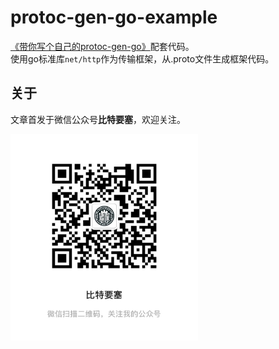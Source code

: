 protoc-gen-go-example
===
[《带你写个自己的protoc-gen-go》](https://mp.weixin.qq.com/s?__biz=MzU4MDcyNzIwNQ==&mid=2247484547&idx=1&sn=803f3153b6deb238714d85d66555d550&chksm=fd533c49ca24b55f392287d71643a478962b4710b8f4aecdad229313044bea6b2638630b905c#rd)配套代码。  
使用go标准库`net/http`作为传输框架，从.proto文件生成框架代码。

## 关于
文章首发于微信公众号**比特要塞**，欢迎关注。  

<img src="qrcode.jpg" width="300">